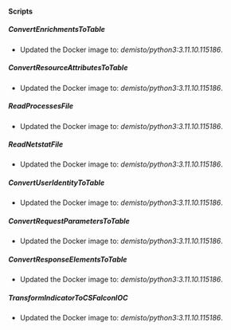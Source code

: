 
#### Scripts

##### ConvertEnrichmentsToTable


- Updated the Docker image to: *demisto/python3:3.11.10.115186*.
##### ConvertResourceAttributesToTable


- Updated the Docker image to: *demisto/python3:3.11.10.115186*.
##### ReadProcessesFile


- Updated the Docker image to: *demisto/python3:3.11.10.115186*.
##### ReadNetstatFile


- Updated the Docker image to: *demisto/python3:3.11.10.115186*.
##### ConvertUserIdentityToTable


- Updated the Docker image to: *demisto/python3:3.11.10.115186*.
##### ConvertRequestParametersToTable


- Updated the Docker image to: *demisto/python3:3.11.10.115186*.
##### ConvertResponseElementsToTable


- Updated the Docker image to: *demisto/python3:3.11.10.115186*.
##### TransformIndicatorToCSFalconIOC


- Updated the Docker image to: *demisto/python3:3.11.10.115186*.
